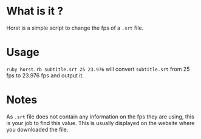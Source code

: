 What is it ?
============

Horst is a simple script to change the fps of a `.srt` file.

Usage
=====

`ruby horst.rb subtitle.srt 25 23.976` will convert `subtitle.srt` from 25 fps
to 23.976 fps and output it.

Notes
=====

As `.srt` file does not contain any information on the fps they are using, this
is your job to find this value. This is usually displayed on the website where
you downloaded the file.
